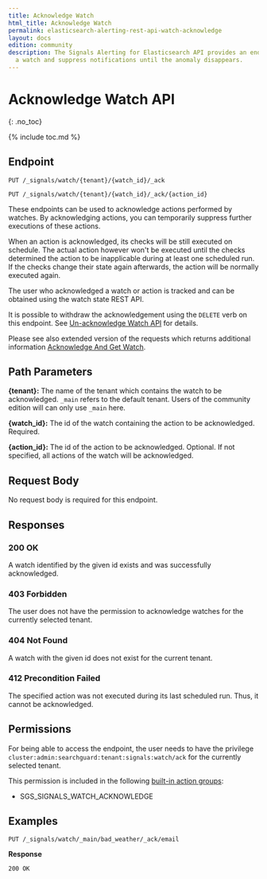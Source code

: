 ```yaml
---
title: Acknowledge Watch
html_title: Acknowledge Watch
permalink: elasticsearch-alerting-rest-api-watch-acknowledge
layout: docs
edition: community
description: The Signals Alerting for Elasticsearch API provides an endpoint for acknowledging
  a watch and suppress notifications until the anomaly disappears.
---
```

<!--- Copyright 2022 floragunn GmbH -->

# Acknowledge Watch API
{: .no_toc}

{% include toc.md %}



## Endpoint

```
PUT /_signals/watch/{tenant}/{watch_id}/_ack
```

```
PUT /_signals/watch/{tenant}/{watch_id}/_ack/{action_id}
```

These endpoints can be used to acknowledge actions performed by watches. By acknowledging actions, you can temporarily suppress further executions of these actions. 

When an action is acknowledged, its checks will be still executed on schedule. The actual action however won't be executed until the checks determined the action to be inapplicable during at least one scheduled run.  If the checks change their state again afterwards, the action will be normally executed again.

The user who acknowledged a watch or action is tracked and can be obtained using the watch state REST API.

It is possible to withdraw the acknowledgement using the `DELETE` verb on this endpoint. See [Un-acknowledge Watch API](elasticsearch-alerting-rest-api-watch-unacknowledge) for details.

Please see also extended version of the requests which returns additional information [Acknowledge And Get Watch](elasticsearch-alerting-rest-api-watch-acknowledge-and-get).

## Path Parameters

**{tenant}:** The name of the tenant which contains the watch to be acknowledged. `_main` refers to the default tenant. Users of the community edition will can only use `_main` here.

**{watch_id}:** The id of the watch containing the action to be acknowledged. Required.

**{action_id}:** The id of the action to be acknowledged. Optional. If not specified, all actions of the watch will be acknowledged.

## Request Body

No request body is required for this endpoint.

## Responses

### 200 OK

A watch identified by the given id exists and was successfully acknowledged.

### 403 Forbidden

The user does not have the permission to acknowledge watches for the currently selected tenant. 

### 404 Not Found

A watch with the given id does not exist for the current tenant.

### 412 Precondition Failed

The specified action was not executed during its last scheduled run. Thus, it cannot be acknowledged.

## Permissions

For being able to access the endpoint, the user needs to have the privilege `cluster:admin:searchguard:tenant:signals:watch/ack` for the currently selected tenant.

This permission is included in the following [built-in action groups](elasticsearch-alerting-security-permissions):

* SGS\_SIGNALS\_WATCH\_ACKNOWLEDGE

## Examples


```
PUT /_signals/watch/_main/bad_weather/_ack/email
```

**Response**

```
200 OK
``` 

